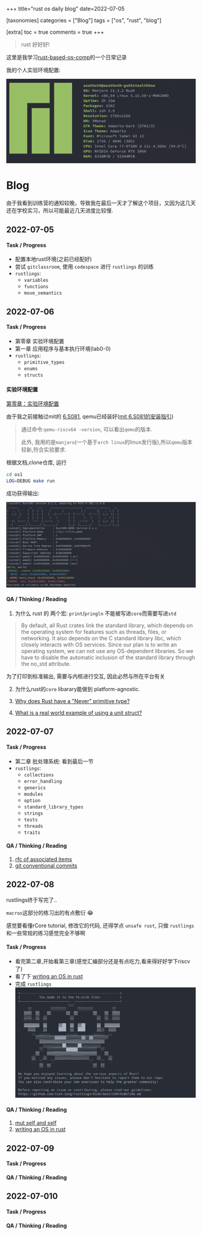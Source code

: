 +++
title="rust os daily blog"
date=2022-07-05

[taxonomies]
categories = ["Blog"]
tags = ["os", "rust", "blog"]

[extra]
toc = true
comments = true
+++

> rust 好好好!

这里是我学习[rust-based-os-comp][rust-based-os-comp]的一个日常记录

<!-- more -->

我的个人实验环境配置:

![sf](screenfetch.png)

# Blog

由于我看到训练营的通知较晚，导致我在最后一天才了解这个项目，又因为这几天还在学校实习，所以可能最近几天进度比较慢.

## 2022-07-05

#### Task / Progress

- 配置本地rust环境(之前已经配好)
- 尝试 `gitclassroom`, 使用 `codespace` 进行 `rustlings` 的训练
- `rustlings`:
  - `variables`
  - `functions`
  - `move_semantics`

## 2022-07-06

#### Task / Progress

- 第零章 实验环境配置
- 第一章 应用程序与基本执行环境(lab0-0)
- `rustlings`:
  - `primitive_types`
  - `enums`
  - `structs`

#### 实验环境配置

[第零章：实验环境配置][lab0-guide]

由于我之前接触过mit的 [6.S081][mit-6.S081], qemu已经装好([mit 6.S081的安装指引](https://pdos.csail.mit.edu/6.S081/2021/tools.html))
> 通过命令:`qemu-riscv64 -version`, 可以看出`qemu`的版本.
>
> 此外, 我用的是`manjaro`(一个基于`arch linux`的linux发行版),所以`qemu`版本较新,符合实验要求.

根据文档,clone仓库, 运行

```bash
cd os1
LOG=DEBUG make run
```

成功获得输出:

![test_run](lab0_test_run.png)

#### QA / Thinking / Reading

1. 为什么 rust 的 两个宏: `print`/`pringln` 不能被写进`core`而需要写进`std`

  > By default, all Rust crates link the standard library, which depends on the operating system for features such as threads, files, or networking. It also depends on the C standard library libc, which closely interacts with OS services. Since our plan is to write an operating system, we can not use any OS-dependent libraries. So we have to disable the automatic inclusion of the standard library through the no_std attribute.

  为了打印到标准输出, 需要与内核进行交互, 因此必然与所在平台有关

2. 为什么rust的`core` libarary能做到 platform-agnostic.

3. [Why does Rust have a "Never" primitive type?](https://stackoverflow.com/questions/51832396/why-does-rust-have-a-never-primitive-type)

4. [What is a real world example of using a unit struct?](https://stackoverflow.com/questions/67689613/what-is-a-real-world-example-of-using-a-unit-struct)
  
## 2022-07-07

#### Task / Progress

- 第二章 批处理系统: 看到最后一节
- `rustlings`:
  - `collections`
  - `error_handling`
  - `generics`
  - `modules`
  - `option`
  - `standard_library_types`
  - `strings`
  - `tests`
  - `threads`
  - `traits`

#### QA / Thinking / Reading

1. [rfc of associated items](https://github.com/rust-lang/rfcs/blob/master/text/0195-associated-items.md#summary)
2. [git conventional commits](https://www.conventionalcommits.org)

## 2022-07-08

rustlings终于写完了..

`macros`这部分的练习出的有点敷衍 😂

感觉要看懂rCore tutorial, 修改它的代码, 还得学点 `unsafe rust`,
只做 `rustlings` 和一些常规的练习感觉完全不够啊

#### Task / Progress

- 看完第二章,开始看第三章(感觉汇编部分还是有点吃力,看来得好好学下riscv了)
- 看了下 [writing an OS in rust][writing-rust-os]
- 完成 `rustlings`
![complete_rustlings](complete_rustlings.png)

#### QA / Thinking / Reading

1. [mut self and self](https://www.reddit.com/r/rust/comments/47d097/comment/d0d58fv/?utm_source=share&utm_medium=web2x&1.context=3)
2. [writing an OS in rust][writing-rust-os]

## 2022-07-09

#### Task / Progress

#### QA / Thinking / Reading

## 2022-07-010

#### Task / Progress

#### QA / Thinking / Reading

[rust-based-os-comp]: <https://github.com/LearningOS/rust-based-os-comp2022>
[mit-6.S081]: <https://pdos.csail.mit.edu/6.S081/2021/index.html>
[lab0-guide]: <https://learningos.github.io/rust-based-os-comp2022/0setup-devel-env.html>
[writing-rust-os]: <https://os.phil-opp.com>

